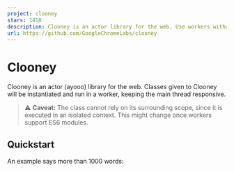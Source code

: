 ```yaml
---
project: clooney
stars: 1418
description: Clooney is an actor library for the web. Use workers without thinking about workers.
url: https://github.com/GoogleChromeLabs/clooney
---
```


Clooney
=======

Clooney is an actor (ayooo) library for the web. Classes given to Clooney will be instantiated and run in a worker, keeping the main thread responsive.

> ⚠️ **Caveat:** The class cannot rely on its surrounding scope, since it is executed in an isolated context. This might change once workers support ES6 modules.

Quickstart
----------

An example says more than 1000 words:

<script src\="/clooney.bundle.js"\></script\>
<script\>
  (async function() {
    class MyRemoteClass {
      doExpensiveCalculation(a, b) {
        return a + b;
      }
    }

    const instance \= await Clooney.spawn(MyRemoteClass);
    console.log(await instance.doExpensiveCalculation(5, 23));
  })();
</script\>

I’m collecting more examples of Clooney in action in this Glitch.

Browser support
---------------

Clooney uses Comlink under the hood, and so inherits its browser compatibility matrix.

Browsers without ES6 Proxy support can use the proxy-polyfill.

Events and Functions
--------------------

Functions and events are not transferable (i.e. can’t be sent from to a worker), but Clooney has special handling for them:

class MyRemoteClass {
  onClick(remoteEvent) {
    // … react to click …
  }
}

const instance \= await Clooney.spawn(MyRemoteClass);
const button \= document.querySelector('button');
button.addEventListener('click', instance.onClick.bind(instance));

The `remoteEvent` object is a mangled version of the original event to make it transferable:

const remoteEvent \= {
  targetId, // = event.target.id
  targetClassList, // = \[...event.target.classList\]
  detail, // = event.detail
  data // = event.data
};

Promises and async methods
--------------------------

Clooney handles promises (and therefore, async methods) automatically:

class Actor {
  timeoutThing() {
    return new Promise(resolve \=> setTimeout(\_ \=> resolve('ohai'), 1000));
  }
}

const instance \= await strategy.spawn(Actor);
alert(await instance.timeoutThing()); // Will alert() after 1 second

API
---

Clooney’s job is to take _actors_ (class definitions) and _spawn_ those actors in _containers_ (Web Workers). You can use that instance as if it was a local instance (this is magic provided by Comlink).

### `Clooney.spawn(class, constructorArgs)`

This call is equivalent to `Clooney.defaultStrategy.spawn(class, constructorArgs)`. Clooney creates an instance of `RoundRobinStrategy` as the default strategy.

### Strategies

Strategies decide how many containers are spun up and where a new instance is created.

export interface Strategy {
  /\*\*
   \* \`spawn\` instantiates the given actor in an actor container of the strategy’s choice.
   \* @returns The return type is the type as T, but every method is implicitly async.
   \*/
  spawn<T\>(actor: new () \=> T, constructorArgs: any\[\], opts: Object): Promise<T\>;
  /\*\*
   \* \`terminate\` calls \`terminate()\` on all existing containers of the strategy.
   \*/
  terminate(): Promise<void\>;
}

#### `Clooney.RoundRobinStrategy(opts)`

`RoundRobinStrategy` creates up to n containers and cycles through the containers with every `spawn` call. `RoundRobinStrategy` is the default strategy.

### Strategy Options

-   `maxNumContainers`: Maximum number of containers to create (default: 1)
-   `newWorkerFunc`: Asynchronous function that creates a new container (default: `new Worker(Clooney.defaultWorkerSrc)`)

### `Clooney.asRemoteValue(obj)`

`asRemoteValue` marks a value. If a marked value is used as an parameter or return value, it will not be transferred but instead proxied.

CDN
---

If you want to use Clooney from a CDN, you need to work around the same-origin restrictions that workers have:

<script src\="https://cdn.jsdelivr.net/npm/clooneyjs@0.7.0/clooney.bundle.min.js"\></script\>
<script\>
  async function newWorkerFunc() {
    const blob \= await fetch(Clooney.defaultWorkerSrc).then(resp \=> resp.blob())
    return new Worker(URL.createObjectURL(blob));
  }

  const strategy \= new Clooney.RoundRobinStrategy({newWorkerFunc});
  // Business as usual using strategy.spawn() ...
</script\>

* * *

License Apache-2.0
